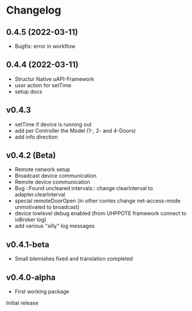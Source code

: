 # Changelog

<!--
    Placeholder for the next version (at the beginning of the line):
    ## **WORK IN PROGRESS**
-->
## 0.4.5 (2022-03-11)
-   Bugfix: error in workflow

## 0.4.4 (2022-03-11)
-   Structur Native uAPI-Framework
-   user action for setTime
-   setup docs

## v0.4.3
* setTime if device is running out
* add per Controller the Model (1-, 2- and 4-Doors)
* add info direction

## v0.4.2 (Beta)
* Remote network setup
* Broadcast device communication
* Remote device communication
* Bug ::Found uncleared intervals:: change clearInterval to adapter.clearInterval
* special remoteDoorOpen (in other contex change net-access-mode unmotivated to broadcast)
* device lowlevel debug enabled (from UHPPOTE framework connect to ioBroker log)
* add various "silly" log messages

## v0.4.1-beta
* Small blemishes fixed and translation completed

## v0.4.0-alpha
* First working package

Initial release